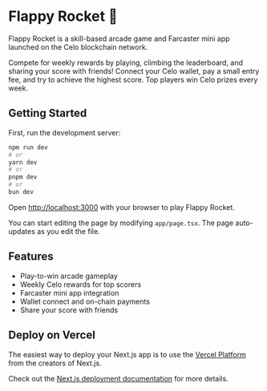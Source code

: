 # Flappy Rocket 🚀

Flappy Rocket is a skill-based arcade game and Farcaster mini app launched on the Celo blockchain network.

Compete for weekly rewards by playing, climbing the leaderboard, and sharing your score with friends! Connect your Celo wallet, pay a small entry fee, and try to achieve the highest score. Top players win Celo prizes every week.

## Getting Started

First, run the development server:

```bash
npm run dev
# or
yarn dev
# or
pnpm dev
# or
bun dev
```

Open [http://localhost:3000](http://localhost:3000) with your browser to play Flappy Rocket.

You can start editing the page by modifying `app/page.tsx`. The page auto-updates as you edit the file.

## Features

- Play-to-win arcade gameplay
- Weekly Celo rewards for top scorers
- Farcaster mini app integration
- Wallet connect and on-chain payments
- Share your score with friends

## Deploy on Vercel

The easiest way to deploy your Next.js app is to use the [Vercel Platform](https://vercel.com/new?utm_medium=default-template&filter=next.js&utm_source=create-next-app&utm_campaign=create-next-app-readme) from the creators of Next.js.

Check out the [Next.js deployment documentation](https://nextjs.org/docs/app/building-your-application/deploying) for more details.
